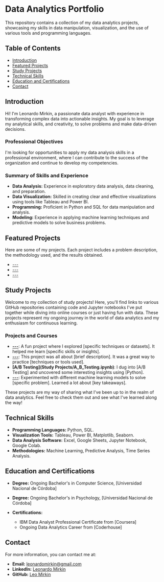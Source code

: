 # Data Analytics Portfolio

This repository contains a collection of my data analytics projects, showcasing my skills in data manipulation, visualization, and the use of various tools and programming languages.

## Table of Contents
- [Introduction](#introduction)
- [Featured Projects](#featured-projects)
- [Study Projects](#study-projects)
- [Technical Skills](#technical-skills)
- [Education and Certifications](#education-and-certifications)
- [Contact](#contact)

## Introduction
Hi! I'm Leonardo Mirkin, a passionate data analyst with experience in transforming complex data into actionable insights. My goal is to leverage my analytical skills, and creativity, to solve problems and make data-driven decisions.

### Professional Objectives
I'm looking for opportunities to apply my data analysis skills in a professional environment, where I can contribute to the success of the organization and continue to develop my competencies.

### Summary of Skills and Experience
- **Data Analysis:** Experience in exploratory data analysis, data cleaning, and preparation.
- **Data Visualization:** Skilled in creating clear and effective visualizations using tools like Tableau and Power BI.
- **Programming:** Proficient in Python and SQL for data manipulation and analysis.
- **Modeling:** Experience in applying machine learning techniques and predictive models to solve business problems.

## Featured Projects
Here are some of my projects. Each project includes a problem description, the methodology used, and the results obtained.

- [---](Projects/--/README.md)
- [---](Projects/--/README.md)
- [---](Projects/--/README.md)

## Study Projects

Welcome to my collection of study projects! Here, you'll find links to various GitHub repositories containing code and Jupyter notebooks I've put together while diving into online courses or just having fun with data. These projects represent my ongoing journey in the world of data analytics and my enthusiasm for continuous learning.

### Projects and Courses

- **[---](Projects/Study/project-repo)**: A fun project where I explored [specific techniques or datasets]. It helped me learn [specific skills or insights].
- **[---](Projects/Study/project-repo)**: This project was all about [brief description]. It was a great way to practice [techniques or tools used].
- **[A/B Testing](Study Projects/A_B_Testing.ipynb)**: I dug into [A/B Testing] and uncovered some interesting insights using [Python].
- **[---](Projects/Study/project-repo)**: Experimented with different machine learning models to solve [specific problem]. Learned a lot about [key takeaways].

These projects are my way of sharing what I've been up to in the realm of data analytics. Feel free to check them out and see what I've learned along the way!

## Technical Skills
- **Programming Languages:** Python, SQL.
- **Visualization Tools:** Tableau, Power BI, Matplotlib, Seaborn.
- **Data Analysis Software:** Excel, Google Sheets, Jupyter Notebook, Google Colab.
- **Methodologies:** Machine Learning, Predictive Analysis, Time Series Analysis.

## Education and Certifications
- **Degree:** Ongoing Bachelor's in Computer Science, [Universidad Nacional de Córdoba]
- **Degree:** Ongoing Bachelor's in Psychology, [Universidad Nacional de Córdoba]
- **Certifications:**
  
  - IBM Data Analyst Professional Certificate from [Coursera]
  - Ongoing Data Analytics Career from [Coderhouse]

## Contact
For more information, you can contact me at:
- **Email:** [leonardomirkin@gmail.com](mailto:leonardomirkin@gmail.com)
- **LinkedIn:** [Leonardo Mirkin](https://www.linkedin.com/in/leonardomirkin)
- **GitHub:** [Leo Mirkin](https://github.com/leomirkin)
